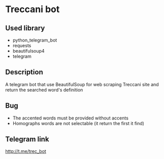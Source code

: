 # Treccani bot

## Used library
- python_telegram_bot
- requests
- beautifulsoup4
- telegram

## Description
A telegram bot that use BeautifulSoup for web scraping Treccani site and return the searched word's definition

## Bug
- The accented words must be provided without accents 
- Homographs words are not selectable (it return the first it find)

## Telegram link
http://t.me/trec_bot
